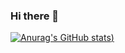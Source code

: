 ### Hi there 👋

[![Anurag's GitHub stats](https://github-readme-stats.vercel.app/api?username=Bokdol11859&show_icons=true&theme=radical))](https://github.com/anuraghazra/github-readme-stats)



<!--
**Bokdol11859/Bokdol11859** is a ✨ _special_ ✨ repository because its `README.md` (this file) appears on your GitHub profile.

Here are some ideas to get you started:

- 🔭 I’m currently working on ...
- 🌱 I’m currently learning ...
- 👯 I’m looking to collaborate on ...
- 🤔 I’m looking for help with ...
- 💬 Ask me about ...
- 📫 How to reach me: ...
- 😄 Pronouns: ...
- ⚡ Fun fact: ...
-->
